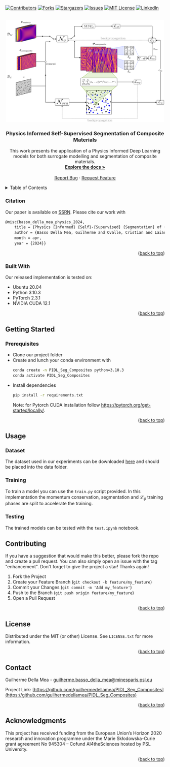<div id="top"></div>

[![Contributors][contributors-shield]][contributors-url]
[![Forks][forks-shield]][forks-url]
[![Stargazers][stars-shield]][stars-url]
[![Issues][issues-shield]][issues-url]
[![MIT License][license-shield]][license-url]
[![LinkedIn][linkedin-shield]][linkedin-url]



<!-- PROJECT LOGO -->
<br />
<div align="center">

  <a href="https://github.com/guilhermedellamea/PIDL_Seg_Composites">
    <img src="logo/logo.png" alt="Logo" width="500" height="320">
  </a>

<h3 align="center">Physics Informed Self-Supervised Segmentation of Composite Materials</h3>

  <p align="center">
    This work presents the application of a Physics Informed Deep Learning models for both surrogate modelling and segmentation of composite materials.  
    <br />
    <a href="https://github.com/guilhermedellamea/PIDL_Seg_Composites"><strong>Explore the docs »</strong></a>
    <br />
    <br />
    <a href="https://github.com/guilhermedellamea/PIDL_Seg_Composites/issues">Report Bug</a>
    ·
    <a href="https://github.com/guilhermedellamea/PIDL_Seg_Composites/issues">Request Feature</a>
  </p>
</div>

<!-- TABLE OF CONTENTS -->
<details>
  <summary>Table of Contents</summary>
  <ol>
    <li>
      <a href="#about-the-project">About The Project</a>
      <ul>
        <li><a href="#citation">Citation</a></li>
        <li><a href="#built-with">Built With</a></li>
      </ul>
    </li>
    <li>
      <a href="#getting-started">Getting Started</a>
      <ul>
        <li><a href="#prerequisites">Prerequisites</a></li>
      </ul>
    </li>
    <li><a href="#usage">Usage</a>
      <ul>
        <li><a href="#dataset">Dataset</a></li>
        <li><a href="#training">Training</a></li>
        <li><a href="#testing">Testing</a></li>
      </ul>
    </li>
    <li><a href="#contributing">Contributing</a></li>
    <li><a href="#license">License</a></li>
    <li><a href="#contact">Contact</a></li>
    <li><a href="#acknowledgments">Acknowledgments</a></li>
  </ol>
</details>


### Citation

Our paper is available on [SSRN](https://ssrn.com/abstract=4807639). Please cite our work with
```sh
@misc{basso_della_mea_physics_2024,
	title = {Physics {Informed} {Self}-{Supervised} {Segmentation} of {Composite} {Materials}},
	author = {Basso Della Mea, Guilherme and Ovalle, Cristian and Laiarinandrasana, Lucien and Decencière, Etienne and Dokladal, Petr},
	month = apr,
	year = {2024}}
  ```

<p align="right">(<a href="#top">back to top</a>)</p>

### Built With
Our released implementation is tested on:
* Ubuntu 20.04
* Python 3.10.3
* PyTorch 2.3.1
* NVIDIA CUDA 12.1


<p align="right">(<a href="#top">back to top</a>)</p>



<!-- GETTING STARTED -->
## Getting Started

### Prerequisites

* Clone our project folder
* Create and lunch your conda environment with
  ```sh
  conda create -n PIDL_Seg_Composites python=3.10.3
  conda activate PIDL_Seg_Composites
  ```
<!--### Installation-->
* Install dependencies
    ```sh
  pip install -r requirements.txt
  ```
  Note: for Pytorch CUDA installation follow https://pytorch.org/get-started/locally/.
  
<p align="right">(<a href="#top">back to top</a>)</p>



<!-- USAGE EXAMPLES -->
## Usage

### Dataset
The dataset used in our experiments can be downloaded [here](https://drive.google.com/file/d/19kad-0AsQzQB4sd37Bz2KJFj0PjliQ3h/view?usp=drive_link) and should be placed into the data folder.

### Training
To train a model you can use the `train.py` script provided. In this implementation the momentum conservation, segmentation and $\mathcal{L}_\phi$ training phases are split to accelerate the training.

### Testing 
The trained models can be tested with the `test.ipynb` notebook.


<!-- CONTRIBUTING -->
## Contributing

If you have a suggestion that would make this better, please fork the repo and create a pull request. You can also simply open an issue with the tag "enhancement".
Don't forget to give the project a star! Thanks again!

1. Fork the Project
2. Create your Feature Branch (`git checkout -b feature/my_feature`)
3. Commit your Changes (`git commit -m 'Add my_feature'`)
4. Push to the Branch (`git push origin feature/my_feature`)
5. Open a Pull Request

<p align="right">(<a href="#top">back to top</a>)</p>



<!-- LICENSE -->
## License

Distributed under the MIT (or other) License. See `LICENSE.txt` for more information.

<p align="right">(<a href="#top">back to top</a>)</p>



<!-- CONTACT -->
## Contact

Guilherme Della Mea - guilherme.basso_della_mea@minesparis.psl.eu

Project Link: [https://github.com/guilhermedellamea/PIDL_Seg_Composites](https://github.com/guilhermedellamea/PIDL_Seg_Composites)

<p align="right">(<a href="#top">back to top</a>)</p>



<!-- ACKNOWLEDGMENTS -->
## Acknowledgments

This project has received funding from the European Union’s Horizon 2020 research and innovation programme under the Marie Skłodowska-Curie grant agreement No 945304 – Cofund AI4theSciences hosted by PSL University.

<p align="right">(<a href="#top">back to top</a>)</p>


<!-- MARKDOWN LINKS & IMAGES -->
[contributors-shield]: https://img.shields.io/github/contributors/guilhermedellamea/PIDL_Seg_Composites.svg?style=for-the-badge
[contributors-url]: https://github.com/guilhermedellamea/PIDL_Seg_Composites/graphs/contributors
[forks-shield]: https://img.shields.io/github/forks/guilhermedellamea/PIDL_Seg_Composites.svg?style=for-the-badge
[forks-url]: https://github.com/guilhermedellamea/PIDL_Seg_Composites/network/members
[stars-shield]: https://img.shields.io/github/stars/guilhermedellamea/PIDL_Seg_Composites.svg?style=for-the-badge
[stars-url]: https://github.com/guilhermedellamea/PIDL_Seg_Composites/stargazers
[issues-shield]: https://img.shields.io/github/issues/guilhermedellamea/PIDL_Seg_Composites.svg?style=for-the-badge
[issues-url]: https://github.com/guilhermedellamea/PIDL_Seg_Composites/issues
[license-shield]: https://img.shields.io/github/license/guilhermedellamea/PIDL_Seg_Composites.svg?style=for-the-badge
[license-url]: https://github.com/guilhermedellamea/PIDL_Seg_Composites/blob/master/LICENSE.txt
[linkedin-shield]: https://img.shields.io/badge/-LinkedIn-black.svg?style=for-the-badge&logo=linkedin&colorB=555
[linkedin-url]: www.linkedin.com/in/guilherme-basso-della-mea-837b4b147